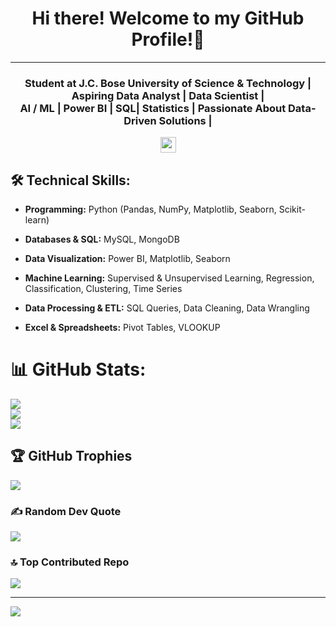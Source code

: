 <h1 align="center">Hi there! Welcome to my GitHub Profile!👋</h1>

---
<h3 align="center">
Student at J.C. Bose University of Science & Technology | Aspiring Data Analyst | Data Scientist | <br>
AI / ML | Power BI | SQL| Statistics | Passionate About Data-Driven Solutions |  </br>
</h3>

<p align="center">
    <a href="https://www.linkedin.com/in/manish-devdi-63bb78234/">
        <img height="25" src="https://img.shields.io/badge/Linkedin-%2320beff">
    </a>
</p>

## 🛠 Technical Skills:
 - **Programming:** Python (Pandas, NumPy, Matplotlib, Seaborn, Scikit-learn)
        
 - **Databases & SQL:** MySQL, MongoDB
   
 - **Data Visualization:** Power BI, Matplotlib, Seaborn
   
 - **Machine Learning:** Supervised & Unsupervised Learning, Regression, Classification, Clustering, Time Series
   
 - **Data Processing & ETL:** SQL Queries, Data Cleaning, Data Wrangling
   
 - **Excel & Spreadsheets:** Pivot Tables, VLOOKUP


# 📊 GitHub Stats:
![](https://github-readme-stats.vercel.app/api?username=manishdevdi&theme=dark&hide_border=false&include_all_commits=false&count_private=false)<br/>
![](https://github-readme-streak-stats.herokuapp.com/?user=manishdevdi&theme=dark&hide_border=false)<br/>
![](https://github-readme-stats.vercel.app/api/top-langs/?username=manishdevdi&theme=dark&hide_border=false&include_all_commits=false&count_private=false&layout=compact)

## 🏆 GitHub Trophies
![](https://github-profile-trophy.vercel.app/?username=manishdevdi&theme=dark&no-frame=false&no-bg=true&margin-w=4)

### ✍️ Random Dev Quote
![](https://quotes-github-readme.vercel.app/api?type=horizontal&theme=dark)

### 🔝 Top Contributed Repo
![](https://github-contributor-stats.vercel.app/api?username=manishdevdi&limit=5&theme=dark&combine_all_yearly_contributions=true)

---
[![](https://visitcount.itsvg.in/api?id=manishdevdi&icon=0&color=0)](https://visitcount.itsvg.in)

<!-- Proudly created with GPRM ( https://gprm.itsvg.in ) --><!--
**manishdevdi/manishdevdi** is a ✨ _special_ ✨ repository because its `README.md` (this file) appears on your GitHub profile.

Here are some ideas to get you started:

- 🔭 I’m currently working on ...
- 🌱 I’m currently learning ...
- 👯 I’m looking to collaborate on ...
- 🤔 I’m looking for help with ...
- 💬 Ask me about ...
- 📫 How to reach me: ...
- 😄 Pronouns: ...
- ⚡ Fun fact: ...
-->
